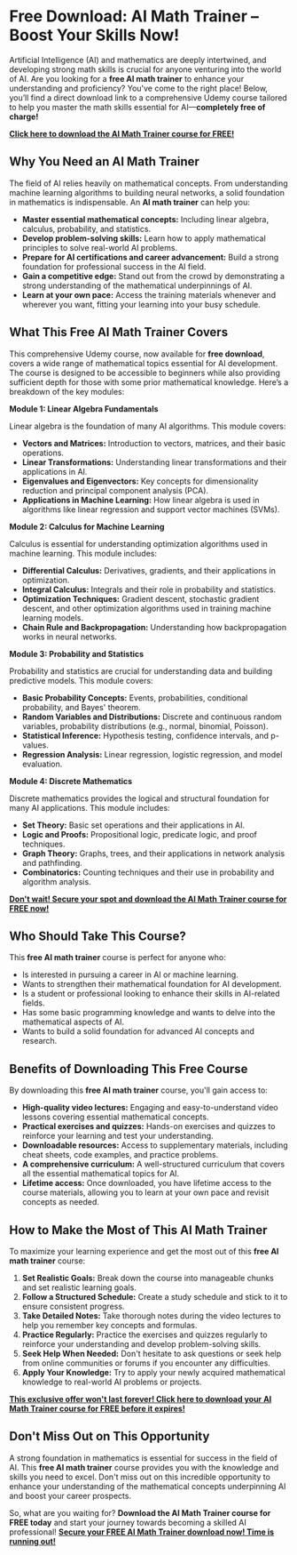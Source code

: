 # Free Download: AI Math Trainer – Boost Your Skills Now!

Artificial Intelligence (AI) and mathematics are deeply intertwined, and developing strong math skills is crucial for anyone venturing into the world of AI. Are you looking for a **free AI math trainer** to enhance your understanding and proficiency? You've come to the right place! Below, you’ll find a direct download link to a comprehensive Udemy course tailored to help you master the math skills essential for AI—**completely free of charge!**

[**Click here to download the AI Math Trainer course for FREE!**](https://udemywork.com/ai-math-trainer)

## Why You Need an AI Math Trainer

The field of AI relies heavily on mathematical concepts. From understanding machine learning algorithms to building neural networks, a solid foundation in mathematics is indispensable. An **AI math trainer** can help you:

*   **Master essential mathematical concepts:** Including linear algebra, calculus, probability, and statistics.
*   **Develop problem-solving skills:** Learn how to apply mathematical principles to solve real-world AI problems.
*   **Prepare for AI certifications and career advancement:** Build a strong foundation for professional success in the AI field.
*   **Gain a competitive edge:** Stand out from the crowd by demonstrating a strong understanding of the mathematical underpinnings of AI.
*   **Learn at your own pace:** Access the training materials whenever and wherever you want, fitting your learning into your busy schedule.

## What This Free AI Math Trainer Covers

This comprehensive Udemy course, now available for **free download**, covers a wide range of mathematical topics essential for AI development. The course is designed to be accessible to beginners while also providing sufficient depth for those with some prior mathematical knowledge. Here’s a breakdown of the key modules:

**Module 1: Linear Algebra Fundamentals**

Linear algebra is the foundation of many AI algorithms. This module covers:

*   **Vectors and Matrices:** Introduction to vectors, matrices, and their basic operations.
*   **Linear Transformations:** Understanding linear transformations and their applications in AI.
*   **Eigenvalues and Eigenvectors:** Key concepts for dimensionality reduction and principal component analysis (PCA).
*   **Applications in Machine Learning:** How linear algebra is used in algorithms like linear regression and support vector machines (SVMs).

**Module 2: Calculus for Machine Learning**

Calculus is essential for understanding optimization algorithms used in machine learning. This module includes:

*   **Differential Calculus:** Derivatives, gradients, and their applications in optimization.
*   **Integral Calculus:** Integrals and their role in probability and statistics.
*   **Optimization Techniques:** Gradient descent, stochastic gradient descent, and other optimization algorithms used in training machine learning models.
*   **Chain Rule and Backpropagation:** Understanding how backpropagation works in neural networks.

**Module 3: Probability and Statistics**

Probability and statistics are crucial for understanding data and building predictive models. This module covers:

*   **Basic Probability Concepts:** Events, probabilities, conditional probability, and Bayes' theorem.
*   **Random Variables and Distributions:** Discrete and continuous random variables, probability distributions (e.g., normal, binomial, Poisson).
*   **Statistical Inference:** Hypothesis testing, confidence intervals, and p-values.
*   **Regression Analysis:** Linear regression, logistic regression, and model evaluation.

**Module 4: Discrete Mathematics**

Discrete mathematics provides the logical and structural foundation for many AI applications. This module includes:

*   **Set Theory:** Basic set operations and their applications in AI.
*   **Logic and Proofs:** Propositional logic, predicate logic, and proof techniques.
*   **Graph Theory:** Graphs, trees, and their applications in network analysis and pathfinding.
*   **Combinatorics:** Counting techniques and their use in probability and algorithm analysis.

[**Don't wait! Secure your spot and download the AI Math Trainer course for FREE now!**](https://udemywork.com/ai-math-trainer)

## Who Should Take This Course?

This **free AI math trainer** course is perfect for anyone who:

*   Is interested in pursuing a career in AI or machine learning.
*   Wants to strengthen their mathematical foundation for AI development.
*   Is a student or professional looking to enhance their skills in AI-related fields.
*   Has some basic programming knowledge and wants to delve into the mathematical aspects of AI.
*   Wants to build a solid foundation for advanced AI concepts and research.

## Benefits of Downloading This Free Course

By downloading this **free AI math trainer** course, you'll gain access to:

*   **High-quality video lectures:** Engaging and easy-to-understand video lessons covering essential mathematical concepts.
*   **Practical exercises and quizzes:** Hands-on exercises and quizzes to reinforce your learning and test your understanding.
*   **Downloadable resources:** Access to supplementary materials, including cheat sheets, code examples, and practice problems.
*   **A comprehensive curriculum:** A well-structured curriculum that covers all the essential mathematical topics for AI.
*   **Lifetime access:** Once downloaded, you have lifetime access to the course materials, allowing you to learn at your own pace and revisit concepts as needed.

## How to Make the Most of This AI Math Trainer

To maximize your learning experience and get the most out of this **free AI math trainer** course:

1.  **Set Realistic Goals:** Break down the course into manageable chunks and set realistic learning goals.
2.  **Follow a Structured Schedule:** Create a study schedule and stick to it to ensure consistent progress.
3.  **Take Detailed Notes:** Take thorough notes during the video lectures to help you remember key concepts and formulas.
4.  **Practice Regularly:** Practice the exercises and quizzes regularly to reinforce your understanding and develop problem-solving skills.
5.  **Seek Help When Needed:** Don't hesitate to ask questions or seek help from online communities or forums if you encounter any difficulties.
6.  **Apply Your Knowledge:** Try to apply your newly acquired mathematical knowledge to real-world AI problems or projects.

[**This exclusive offer won't last forever! Click here to download your AI Math Trainer course for FREE before it expires!**](https://udemywork.com/ai-math-trainer)

## Don't Miss Out on This Opportunity

A strong foundation in mathematics is essential for success in the field of AI. This **free AI math trainer** course provides you with the knowledge and skills you need to excel. Don't miss out on this incredible opportunity to enhance your understanding of the mathematical concepts underpinning AI and boost your career prospects.

So, what are you waiting for? **Download the AI Math Trainer course for FREE today** and start your journey towards becoming a skilled AI professional!
[**Secure your FREE AI Math Trainer download now! Time is running out!**](https://udemywork.com/ai-math-trainer)
